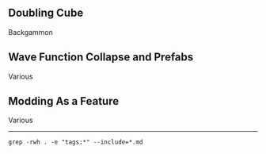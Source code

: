## Doubling Cube

Backgammon

## Wave Function Collapse and Prefabs

Various

## Modding As a Feature

Various

---

```
grep -rwh . -e "tags:*" --include=*.md
```
